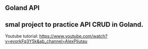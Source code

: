 ## Goland API

## smal project to practice API CRUD in Goland.

Youtube tutorial: https://www.youtube.com/watch?v=evorkFq3Y5k&ab_channel=AlexPliutau
